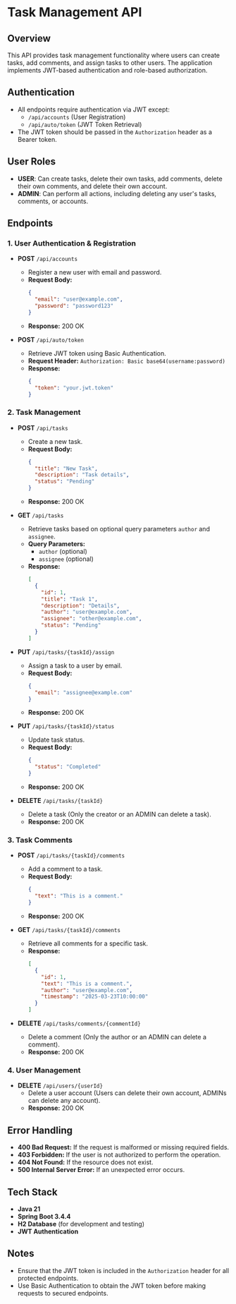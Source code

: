 # Task Management API

## Overview
This API provides task management functionality where users can create tasks, add comments, and assign tasks to other users. The application implements JWT-based authentication and role-based authorization.

## Authentication
- All endpoints require authentication via JWT except:
    - `/api/accounts` (User Registration)
    - `/api/auto/token` (JWT Token Retrieval)
- The JWT token should be passed in the `Authorization` header as a Bearer token.

## User Roles
- **USER**: Can create tasks, delete their own tasks, add comments, delete their own comments, and delete their own account.
- **ADMIN**: Can perform all actions, including deleting any user's tasks, comments, or accounts.

## Endpoints

### 1. **User Authentication & Registration**
- **POST** `/api/accounts`
    - Register a new user with email and password.
    - **Request Body:**
      ```json
      {
        "email": "user@example.com",
        "password": "password123"
      }
      ```
    - **Response:** 200 OK

- **POST** `/api/auto/token`
    - Retrieve JWT token using Basic Authentication.
    - **Request Header:** `Authorization: Basic base64(username:password)`
    - **Response:**
      ```json
      {
        "token": "your.jwt.token"
      }
      ```

### 2. **Task Management**
- **POST** `/api/tasks`
    - Create a new task.
    - **Request Body:**
      ```json
      {
        "title": "New Task",
        "description": "Task details",
        "status": "Pending"
      }
      ```
    - **Response:** 200 OK

- **GET** `/api/tasks`
    - Retrieve tasks based on optional query parameters `author` and `assignee`.
    - **Query Parameters:**
        - `author` (optional)
        - `assignee` (optional)
    - **Response:**
      ```json
      [
        {
          "id": 1,
          "title": "Task 1",
          "description": "Details",
          "author": "user@example.com",
          "assignee": "other@example.com",
          "status": "Pending"
        }
      ]
      ```

- **PUT** `/api/tasks/{taskId}/assign`
    - Assign a task to a user by email.
    - **Request Body:**
      ```json
      {
        "email": "assignee@example.com"
      }
      ```
    - **Response:** 200 OK

- **PUT** `/api/tasks/{taskId}/status`
    - Update task status.
    - **Request Body:**
      ```json
      {
        "status": "Completed"
      }
      ```
    - **Response:** 200 OK

- **DELETE** `/api/tasks/{taskId}`
    - Delete a task (Only the creator or an ADMIN can delete a task).
    - **Response:** 200 OK

### 3. **Task Comments**
- **POST** `/api/tasks/{taskId}/comments`
    - Add a comment to a task.
    - **Request Body:**
      ```json
      {
        "text": "This is a comment."
      }
      ```
    - **Response:** 200 OK

- **GET** `/api/tasks/{taskId}/comments`
    - Retrieve all comments for a specific task.
    - **Response:**
      ```json
      [
        {
          "id": 1,
          "text": "This is a comment.",
          "author": "user@example.com",
          "timestamp": "2025-03-23T10:00:00"
        }
      ]
      ```

- **DELETE** `/api/tasks/comments/{commentId}`
    - Delete a comment (Only the author or an ADMIN can delete a comment).
    - **Response:** 200 OK

### 4. **User Management**
- **DELETE** `/api/users/{userId}`
    - Delete a user account (Users can delete their own account, ADMINs can delete any account).
    - **Response:** 200 OK

## Error Handling
- **400 Bad Request:** If the request is malformed or missing required fields.
- **403 Forbidden:** If the user is not authorized to perform the operation.
- **404 Not Found:** If the resource does not exist.
- **500 Internal Server Error:** If an unexpected error occurs.

## Tech Stack
- **Java 21**
- **Spring Boot 3.4.4**
- **H2 Database** (for development and testing)
- **JWT Authentication**

## Notes
- Ensure that the JWT token is included in the `Authorization` header for all protected endpoints.
- Use Basic Authentication to obtain the JWT token before making requests to secured endpoints.
